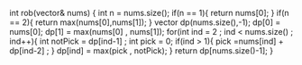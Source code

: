int rob(vector<int>& nums) {
int n = nums.size();
if(n == 1){
return nums[0];
}
if(n == 2){
return max(nums[0],nums[1]);
}
vector<int> dp(nums.size(),-1);
dp[0] = nums[0];
dp[1] = max(nums[0] , nums[1]);
for(int ind = 2 ; ind < nums.size() ; ind++){
int notPick = dp[ind-1] ;
int pick = 0;
if(ind > 1){
pick =nums[ind] + dp[ind-2] ;
}
dp[ind] = max(pick , notPick);
}
return dp[nums.size()-1];
}